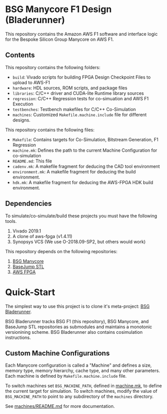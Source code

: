 # BSG Manycore F1 Design (Bladerunner)

This repository contains the Amazon AWS F1 software and interface
logic for the Bespoke Silicon Group Manycore on AWS F1. 

## Contents

This repository contains the following folders: 

- `build`: Vivado scripts for building FPGA Design Checkpoint Files to upload to AWS-F1
- `hardware`: HDL sources, ROM scripts, and package files
- `libraries`: C/C++ driver and CUDA-lite Runtime library sources
- `regression`: C/C++ Regression tests for co-simuation and AWS F1 Execution
- `testbenches`: Testbench makefiles for C/C++ Co-Simulation
- `machines`: Customized `Makefile.machine.include` file for different designs.

This repository contains the following files:

- `Makefile`: Contains targets for Co-Simulation, Bitstream Generation, F1 Regression
- `machine.mk`: Defines the path to the current Machine Configuration for co-simulation
- `README.md`: This file
- `cadenv.mk`: A makefile fragment for deducing the CAD tool environment
- `environment.mk`: A makefile fragment for deducing the build environment. 
- `hdk.mk`: A makefile fragment for deducing the AWS-FPGA HDK build environment.

## Dependencies

To simulate/co-simulate/build these projects you must have the following tools.

   1. Vivado 2019.1
   2. A clone of aws-fpga (v1.4.11)
   3. Synopsys VCS (We use O-2018.09-SP2, but others would work)

This repository depends on the following repositories: 

   1. [BSG Manycore](https://github.com/bespoke-silicon-group/bsg_manycore)
   2. [BaseJump STL](https://github.com/bespoke-silicon-group/basejump_stl)
   3. [AWS FPGA](https://github.com/aws/aws-fpga)

# Quick-Start

The simplest way to use this project is to clone it's meta-project: [BSG Bladerunner](https://github.com/bespoke-silicon-group/bsg_bladerunner/). 

BSG Bladerunner tracks BSG F1 (this repository), BSG Manycore, and
BaseJump STL repositories as submodules and maintains a monotonic
versionining scheme. BSG Bladerunner also contains cosimulation
instructions. 

## Custom Machine Configurations

Each Manycore configuration is called a "Machine" and defines a size,
memory type, memory hierarchy, cache type, and many other
parameters. Each machine is defined by  `Makefile.machine.include`
file. 

To switch machines set `BSG_MACHINE_PATH`, defined in
[machine.mk](machine.mk), to define the current target for
simulation. To switch machines, modify the value of `BSG_MACHINE_PATH`
to point to any subdirectory of the `machines` directory.

See [machines/README.md](machines/README.md) for more documentation.



